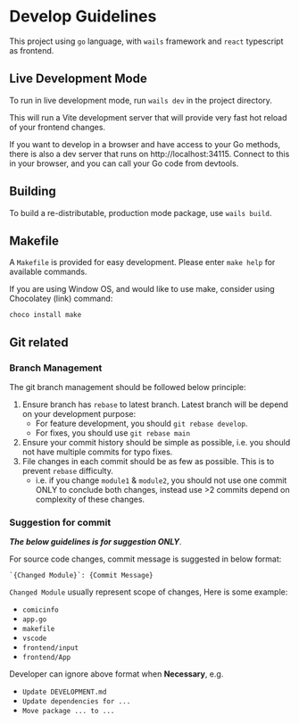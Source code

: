 # Develop Guidelines

This project using `go` language, with `wails` framework and `react` typescript as frontend.

## Live Development Mode

To run in live development mode, run `wails dev` in the project directory.

This will run a Vite development server that will provide very fast hot reload of your frontend changes.

If you want to develop in a browser and have access to your Go methods, there is also a dev server that runs on http://localhost:34115. Connect to this in your browser, and you can call your Go code from devtools.

## Building

To build a re-distributable, production mode package, use `wails build`.

## Makefile

A `Makefile` is provided for easy development. Please enter `make help` for available commands.

If you are using Window OS, and would like to use make, consider using Chocolatey (link) command:

```
choco install make
```

## Git related

### Branch Management

The git branch management should be followed below principle:

1. Ensure branch has `rebase` to latest branch. Latest branch will be depend on your development purpose:
    - For feature development, you should `git rebase develop`.
    - For fixes, you should use `git rebase main`
2. Ensure your commit history should be simple as possible, i.e. you should not have multiple commits for typo fixes.
3. File changes in each commit should be as few as possible. This is to prevent `rebase` difficulty.
    - i.e. if you change `module1` & `module2`, you should not use one commit ONLY to conclude both changes, instead use >2 commits depend on complexity of these changes.

### Suggestion for commit

**_The below guidelines is for suggestion ONLY_**.

For source code changes, commit message is suggested in below format:

```
`{Changed Module}`: {Commit Message}
```

`Changed Module` usually represent scope of changes, Here is some example:

-   `comicinfo`
-   `app.go`
-   `makefile`
-   `vscode`
-   `frontend/input`
-   `frontend/App`

Developer can ignore above format when **Necessary**, e.g.

-   `Update DEVELOPMENT.md`
-   `Update dependencies for ...`
-   `Move package ... to ...`
